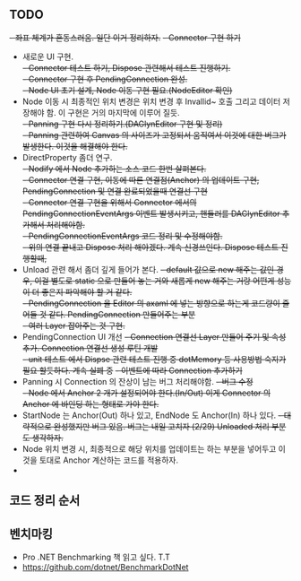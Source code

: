 ## TODO 

~~- 좌표 체계가 혼동스러움. 일단 이거 정리하자.~~
~~- Connector 구현 하기~~  
- 새로운 UI 구현.  
~~- Connector 테스트 하기, Dispose 관련해서 테스트 진행하기.~~    
~~- Connector 구현 후 PendingConnection 완성.~~    
~~- Node UI 초기 설계, Node 이동 구현 필요.(NodeEditor 확인)~~  
- Node 이동 시 최종적인 위치 변경은 위치 변경 후 Invallid~ 호출 그리고 데이터 저장해야 함. 이 구현은 거의 마지막에 이루어 질듯.   
~~- Panning 구현 다시 정리하기.(DAGlynEditor 구현 및 정리)~~   
~~- Panning 관련하여 Canvas 의 사이즈가 고정되서 움직여서 이것에 대한 버그가 발생한다. 이것을 해결해야 한다.~~  
- DirectProperty 좀더 연구.  
~~- Nodify 에서 Node 추가하는 소스 코드 한번 살펴본다.~~  
~~- Connector 연결 구현, 이동에 따른 연결점(Anchor) 의 업데이트 구현, PendingConnection 및 연결 완료되었을때 연결선 구현~~    
~~- Connector 연결 구현을 위해서 Connector 에서의 PendingConnectionEventArgs 이벤트 발생시키고, 핸들러를 DAGlynEditor 추가해서 처리해야함.~~  
~~- PendingConnectionEventArgs 코드 정리 및 수정해야함.~~  
~~- 위의 연결 끝내고 Dispose 처리 해야겠다. 계속 신경쓰인다. Dispose 테스트 진행할때,~~   
- Unload 관련 해서 좀더 깊게 들어가 본다.
~~- default 값으로 new 해주는 값인 경우, 이걸 별도로 static 으로 만들어 놓는 거와 새롭게 new 해주는 거랑 어떤게 성능이 더 좋은지 파악해야 할 거 같다.~~  
~~- PendingConnection 을 Editor 의 axaml 에 넣는 방향으로 하는게 코드량이 줄어들 것 같다. PendingConnection 만들어주는 부분~~    
~~- 여러 Layer 잡아주는 것 구현.~~    
- PendingConnection UI 개선
~~- Connection 연결선 Layer 만들어 주기 및 속성 추가. Connection 연결선 생성 루틴 개발~~    
~~- unit 테스트 에서 Dispse 관련 테스트 진행 중 dotMemory 등 사용방법 숙지가 필요 할듯하다. 계속 실폐 중~~
~~- 이벤트에 따라 Connection 추가하기~~  
- Panning 시 Connection 의 잔상이 남는 버그 처리해야함. 
~~- 버그 수정~~  
~~- Node 에서 Anchor 2 개가 설정되어야 한다.(In/Out) 이게 Connector 의 Anchor 에 바인딩 하는 형태로 가야 한다.~~    
- StartNode 는 Anchor(Out) 하나 있고, EndNode 도 Anchor(In) 하나 있다. 
~~- 대략적으로 완성했지만 버그 있음. 버그는 내일 고치자 (2/29) Unloaded 처리 부분도 생각하자.~~    
- Node 위치 변경 시, 최종적으로 해당 위치를 업데이트는 하는 부분을 넣어두고 이것을 토대로 Anchor 계산하는 코드를 적용하자.  
- 
## 코드 정리 순서

## 벤치마킹
- Pro .NET Benchmarking 책 읽고 싶다. T.T
- https://github.com/dotnet/BenchmarkDotNet
